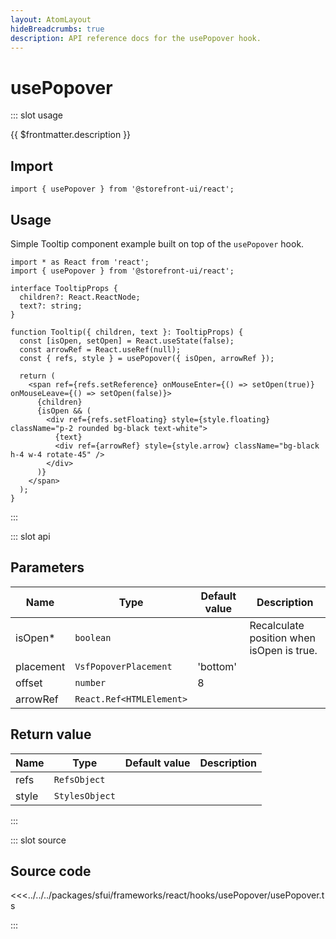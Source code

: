 ```yaml
---
layout: AtomLayout
hideBreadcrumbs: true
description: API reference docs for the usePopover hook.
---
```


# usePopover

::: slot usage

{{ $frontmatter.description }}

## Import

```tsx
import { usePopover } from '@storefront-ui/react';
```

## Usage

Simple Tooltip component example built on top of the `usePopover` hook.

```tsx
import * as React from 'react';
import { usePopover } from '@storefront-ui/react';

interface TooltipProps {
  children?: React.ReactNode;
  text?: string;
}

function Tooltip({ children, text }: TooltipProps) {
  const [isOpen, setOpen] = React.useState(false);
  const arrowRef = React.useRef(null);
  const { refs, style } = usePopover({ isOpen, arrowRef });

  return (
    <span ref={refs.setReference} onMouseEnter={() => setOpen(true)} onMouseLeave={() => setOpen(false)}>
      {children}
      {isOpen && (
        <div ref={refs.setFloating} style={style.floating} className="p-2 rounded bg-black text-white">
          {text}
          <div ref={arrowRef} style={style.arrow} className="bg-black h-4 w-4 rotate-45" />
        </div>
      )}
    </span>
  );
}
```

:::

::: slot api

## Parameters

| Name      | Type                     | Default value | Description                               |
| --------- | ------------------------ | ------------- | ----------------------------------------- |
| isOpen\*  | `boolean`                |               | Recalculate position when isOpen is true. |
| placement | `VsfPopoverPlacement`    | 'bottom'      |                                           |
| offset    | `number`                 | 8             |                                           |
| arrowRef  | `React.Ref<HTMLElement>` |               |                                           |

## Return value

| Name  | Type           | Default value | Description |
| ----- | -------------- | ------------- | ----------- |
| refs  | `RefsObject`   |               |             |
| style | `StylesObject` |               |             |

:::

::: slot source

## Source code

<<<../../../packages/sfui/frameworks/react/hooks/usePopover/usePopover.ts

:::
